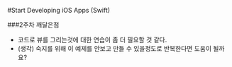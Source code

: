 #Start Developing iOS Apps (Swift)

###2주차 깨달은점
* 코드로 뷰를 그리는것에 대한 연습이 좀 더 필요할 것 같다.
* (생각) 숙지를 위해 이 예제를 안보고 만들 수 있을정도로 반복한다면 도움이 될까요?